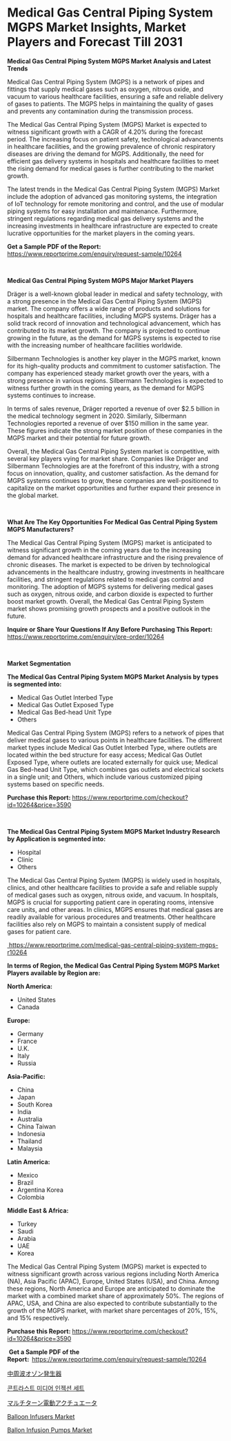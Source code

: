 <p><h1>Medical Gas Central Piping System MGPS Market Insights, Market Players and Forecast Till 2031</h1></p><p><strong>Medical Gas Central Piping System MGPS Market Analysis and Latest Trends</strong></p>
<p><p>Medical Gas Central Piping System (MGPS) is a network of pipes and fittings that supply medical gases such as oxygen, nitrous oxide, and vacuum to various healthcare facilities, ensuring a safe and reliable delivery of gases to patients. The MGPS helps in maintaining the quality of gases and prevents any contamination during the transmission process.</p><p>The Medical Gas Central Piping System (MGPS) Market is expected to witness significant growth with a CAGR of 4.20% during the forecast period. The increasing focus on patient safety, technological advancements in healthcare facilities, and the growing prevalence of chronic respiratory diseases are driving the demand for MGPS. Additionally, the need for efficient gas delivery systems in hospitals and healthcare facilities to meet the rising demand for medical gases is further contributing to the market growth.</p><p>The latest trends in the Medical Gas Central Piping System (MGPS) Market include the adoption of advanced gas monitoring systems, the integration of IoT technology for remote monitoring and control, and the use of modular piping systems for easy installation and maintenance. Furthermore, stringent regulations regarding medical gas delivery systems and the increasing investments in healthcare infrastructure are expected to create lucrative opportunities for the market players in the coming years.</p></p>
<p><strong>Get a Sample PDF of the Report:&nbsp;</strong> <a href="https://www.reportprime.com/enquiry/request-sample/10264">https://www.reportprime.com/enquiry/request-sample/10264</a></p>
<p>&nbsp;</p>
<p><strong>Medical Gas Central Piping System MGPS Major Market Players</strong></p>
<p><p>Dräger is a well-known global leader in medical and safety technology, with a strong presence in the Medical Gas Central Piping System (MGPS) market. The company offers a wide range of products and solutions for hospitals and healthcare facilities, including MGPS systems. Dräger has a solid track record of innovation and technological advancement, which has contributed to its market growth. The company is projected to continue growing in the future, as the demand for MGPS systems is expected to rise with the increasing number of healthcare facilities worldwide.</p><p>Silbermann Technologies is another key player in the MGPS market, known for its high-quality products and commitment to customer satisfaction. The company has experienced steady market growth over the years, with a strong presence in various regions. Silbermann Technologies is expected to witness further growth in the coming years, as the demand for MGPS systems continues to increase.</p><p>In terms of sales revenue, Dräger reported a revenue of over $2.5 billion in the medical technology segment in 2020. Similarly, Silbermann Technologies reported a revenue of over $150 million in the same year. These figures indicate the strong market position of these companies in the MGPS market and their potential for future growth.</p><p>Overall, the Medical Gas Central Piping System market is competitive, with several key players vying for market share. Companies like Dräger and Silbermann Technologies are at the forefront of this industry, with a strong focus on innovation, quality, and customer satisfaction. As the demand for MGPS systems continues to grow, these companies are well-positioned to capitalize on the market opportunities and further expand their presence in the global market.</p></p>
<p>&nbsp;</p>
<p><strong>What Are The Key Opportunities For Medical Gas Central Piping System MGPS Manufacturers?</strong></p>
<p><p>The Medical Gas Central Piping System (MGPS) market is anticipated to witness significant growth in the coming years due to the increasing demand for advanced healthcare infrastructure and the rising prevalence of chronic diseases. The market is expected to be driven by technological advancements in the healthcare industry, growing investments in healthcare facilities, and stringent regulations related to medical gas control and monitoring. The adoption of MGPS systems for delivering medical gases such as oxygen, nitrous oxide, and carbon dioxide is expected to further boost market growth. Overall, the Medical Gas Central Piping System market shows promising growth prospects and a positive outlook in the future.</p></p>
<p><strong>Inquire or Share Your Questions If Any Before Purchasing This Report:</strong> <a href="https://www.reportprime.com/enquiry/pre-order/10264">https://www.reportprime.com/enquiry/pre-order/10264</a></p>
<p>&nbsp;</p>
<p><strong>Market Segmentation</strong></p>
<p><strong>The Medical Gas Central Piping System MGPS Market Analysis by types is segmented into:</strong></p>
<p><ul><li>Medical Gas Outlet Interbed Type</li><li>Medical Gas Outlet Exposed Type</li><li>Medical Gas Bed-head Unit Type</li><li>Others</li></ul></p>
<p><p>Medical Gas Central Piping System (MGPS) refers to a network of pipes that deliver medical gases to various points in healthcare facilities. The different market types include Medical Gas Outlet Interbed Type, where outlets are located within the bed structure for easy access; Medical Gas Outlet Exposed Type, where outlets are located externally for quick use; Medical Gas Bed-head Unit Type, which combines gas outlets and electrical sockets in a single unit; and Others, which include various customized piping systems based on specific needs.</p></p>
<p><strong>Purchase this Report:&nbsp;</strong><a href="https://www.reportprime.com/checkout?id=10264&price=3590">https://www.reportprime.com/checkout?id=10264&price=3590</a></p>
<p>&nbsp;</p>
<p><strong>The Medical Gas Central Piping System MGPS Market Industry Research by Application is segmented into:</strong></p>
<p><ul><li>Hospital</li><li>Clinic</li><li>Others</li></ul></p>
<p><p>The Medical Gas Central Piping System (MGPS) is widely used in hospitals, clinics, and other healthcare facilities to provide a safe and reliable supply of medical gases such as oxygen, nitrous oxide, and vacuum. In hospitals, MGPS is crucial for supporting patient care in operating rooms, intensive care units, and other areas. In clinics, MGPS ensures that medical gases are readily available for various procedures and treatments. Other healthcare facilities also rely on MGPS to maintain a consistent supply of medical gases for patient care.</p></p>
<p><a href="https://www.reportprime.com/medical-gas-central-piping-system-mgps-r10264">&nbsp;https://www.reportprime.com/medical-gas-central-piping-system-mgps-r10264</a></p>
<p><strong>In terms of Region, the Medical Gas Central Piping System MGPS Market Players available by Region are:</strong></p>
<p>
    <p> <strong> North America: </strong>
        <ul>
            <li>United States</li>
            <li>Canada</li>
        </ul>
        </p> 
    <p> <strong> Europe: </strong>
        <ul>
            <li>Germany</li>
            <li>France</li>
            <li>U.K.</li>
            <li>Italy</li>
            <li>Russia</li>
        </ul>
        </p> 
    <p> <strong> Asia-Pacific: </strong>
        <ul>
            <li>China</li>
            <li>Japan</li>
            <li>South Korea</li>
            <li>India</li>
            <li>Australia</li>
            <li>China Taiwan</li>
            <li>Indonesia</li>
            <li>Thailand</li>
            <li>Malaysia</li>
        </ul>
        </p> 
    <p> <strong> Latin America: </strong>
        <ul>
            <li>Mexico</li>
            <li>Brazil</li>
            <li>Argentina Korea</li>
            <li>Colombia</li>
        </ul>
        </p> 
    <p> <strong> Middle East & Africa: </strong>
        <ul>
            <li>Turkey</li>
            <li>Saudi</li>
            <li>Arabia</li>
            <li>UAE</li>
            <li>Korea</li>
        </ul>
    </p>
    </p>
<p><p>The Medical Gas Central Piping System (MGPS) market is expected to witness significant growth across various regions including North America (NA), Asia Pacific (APAC), Europe, United States (USA), and China. Among these regions, North America and Europe are anticipated to dominate the market with a combined market share of approximately 50%. The regions of APAC, USA, and China are also expected to contribute substantially to the growth of the MGPS market, with market share percentages of 20%, 15%, and 15% respectively.</p></p>
<p><strong>Purchase this Report: </strong><a href="https://www.reportprime.com/checkout?id=10264&price=3590">https://www.reportprime.com/checkout?id=10264&price=3590</a></p>
<p>&nbsp;<strong>Get a Sample PDF of the Report:&nbsp;&nbsp;</strong><a href="https://www.reportprime.com/enquiry/request-sample/10264">https://www.reportprime.com/enquiry/request-sample/10264</a></p>
<p><strong></strong></p>
<p><p><a href="https://github.com/LeoraEber/Market-Research-Report-List-2/blob/main/266650586022.md">中周波オゾン発生器</a></p><p><a href="https://github.com/muchswr/Market-Research-Report-List-2/blob/main/8618800106650.md">콘트라스트 미디어 인젝션 세트</a></p><p><a href="https://github.com/tubbs463/Market-Research-Report-List-3/blob/main/575701886021.md">マルチターン電動アクチュエータ</a></p><p><a href="https://github.com/santosh758595/Market-Research-Report-List-6/blob/main/balloon-infusers-market.md">Balloon Infusers Market</a></p><p><a href="https://github.com/elizabethdagraca/Market-Research-Report-List-4/blob/main/ballon-infusion-pumps-market.md">Ballon Infusion Pumps Market</a></p></p>